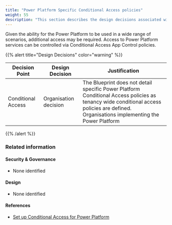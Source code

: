 ```yaml
---
title: "Power Platform Specific Conditional Access policies"
weight: 55
description: "This section describes the design decisions associated with Power Platform specific conditional access policies for system(s) built using ASD's Blueprint for Secure Cloud."
---
```


Given the ability for the Power Platform to be used in a wide range of scenarios, additional access may be required. Access to Power Platform services can be controlled via Conditional Access App Control policies.

{{% alert title="Design Decisions" color="warning" %}}

| Decision Point     | Design Decision                                                            | Justification                                                                                                                          |
|--------------------|----------------------------------------------------------------------------|----------------------------------------------------------------------------------------------------------------------------------------|
| Conditional Access | Organisation decision | The Blueprint does not detail specific Power Platform Conditional Access policies as tenancy wide conditional access policies are defined.<br>Organisations implementing the Power Platform |

{{% /alert %}}

### Related information

#### Security & Governance

* None identified

#### Design

* None identified

#### References

* [Set up Conditional Access for Power Platform](https://docs.microsoft.com/power-platform/guidance/adoption/conditional-access)
